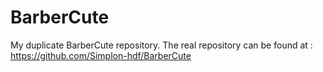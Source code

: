 # BarberCute

My duplicate BarberCute repository. The real repository can be found at : https://github.com/Simplon-hdf/BarberCute
